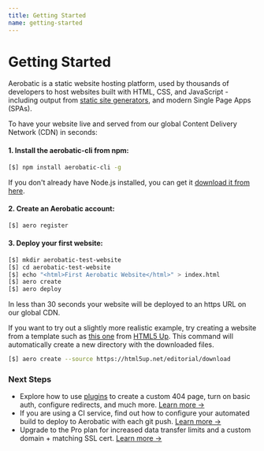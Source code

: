 ```yaml
---
title: Getting Started
name: getting-started
---
```


# Getting Started

Aerobatic is a static website hosting platform, used by thousands of developers to host websites built with HTML, CSS, and JavaScript - including output from [static site generators](/docs/static-generators), and modern Single Page Apps (SPAs).

To have your website live and served from our global Content Delivery Network (CDN) in seconds:

#### 1. Install the aerobatic-cli from npm:

~~~bash
[$] npm install aerobatic-cli -g
~~~

If you don't already have Node.js installed, you can get it [download it from here](https://nodejs.org/en/).

#### 2. Create an Aerobatic account:

~~~bash
[$] aero register
~~~

#### 3. Deploy your first website:

~~~sh
[$] mkdir aerobatic-test-website
[$] cd aerobatic-test-website
[$] echo "<html>First Aerobatic Website</html>" > index.html
[$] aero create
[$] aero deploy
~~~

In less than 30 seconds your website will be deployed to an https URL on our global CDN.

If you want to try out a slightly more realistic example, try creating a website from a template such as [this one](https://html5up.net/editorial) from [HTML5 Up](https://html5up.net/). This command will automatically create a new directory with the downloaded files.

~~~sh
[$] aero create --source https://html5up.net/editorial/download
~~~

### Next Steps

* Explore how to use [plugins](/docs/configuration/#plugins) to create a custom 404 page, turn on basic auth, configure redirects, and much more. [Learn more &#8594;](/docs/configuration/#plugins)
* If you are using a CI service, find out how to configure your automated build to deploy to Aerobatic with each git push. [Learn more &#8594;](/docs/continuous-deployment/)
* Upgrade to the Pro plan for increased data transfer limits and a custom domain + matching SSL cert. [Learn more &#8594;](/docs/custom-domains-ssl/)
